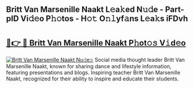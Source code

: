 ## Britt Van Marsenille Naakt L𝚎a𝚔ed N𝚞𝚍e - Part-pID Vi𝚍𝚎o P𝚑𝚘tos - H𝚘𝚝 O𝚗𝚕yf𝚊ns L𝚎a𝚔s iFDvh

# <h2><a href="http://kf8bjnd.oniu.top/?m=Britt+Van+Marsenille+Naakt">🔗👉 🔴 Britt Van Marsenille Naakt P𝚑ot𝚘𝚜 V𝚒d𝚎o</a></h2>

[![Britt Van Marsenille Naakt Nu𝚍e𝚜](https://i.imgur.com/0qMVB7G.gif)](http://kf8bjnd.oniu.top/?m=Britt+Van+Marsenille+Naakt)
Social media thought leader Britt Van Marsenille Naakt, known for sharing dance and lifestyle information, featuring presentations and blogs. Inspiring teacher Britt Van Marsenille Naakt, recognized for their ability to inspire and educate their students.  
